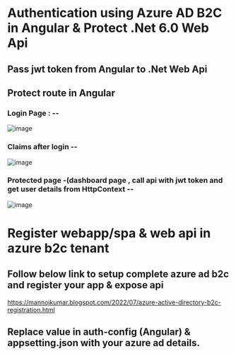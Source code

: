 # Authentication using Azure AD B2C in Angular & Protect .Net 6.0 Web Api
## Pass jwt token from Angular to .Net Web Api
## Protect route in Angular 
 ### Login Page : --
![image](https://user-images.githubusercontent.com/85626647/196483076-3a7205f8-9604-4ae9-89d1-a6aa4941a390.png)
 ### Claims after login --
![image](https://user-images.githubusercontent.com/85626647/196483487-5b83b332-ce89-4d59-9082-ae523a47b004.png)
 ### Protected page -(dashboard page , call api with jwt token and get user details from HttpContext --
![image](https://user-images.githubusercontent.com/85626647/196483840-e63f4107-0ee8-4be0-9610-cfc8dbd5fe87.png)

# Register webapp/spa & web api in azure b2c tenant
## Follow below link to setup complete azure ad b2c and register your app & expose api
https://mannojkumar.blogspot.com/2022/07/azure-active-directory-b2c-registration.html

## Replace value in auth-config (Angular) & appsetting.json with your azure ad details.
